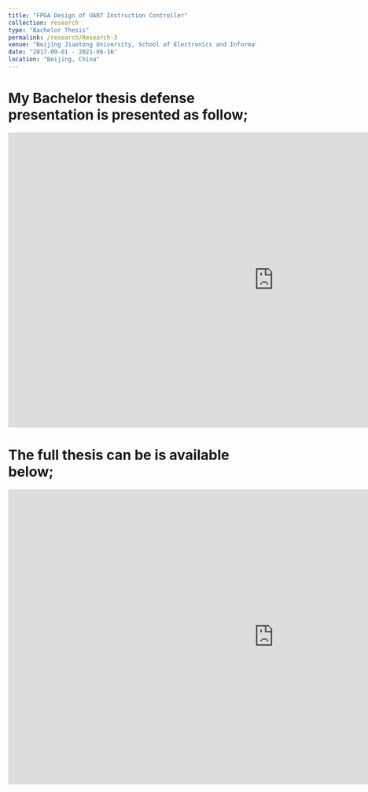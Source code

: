```yaml
---
title: "FPGA Design of UART Instruction Controller"
collection: research
type: "Bachelor Thesis"
permalink: /research/Research-3
venue: "Beijing Jiaotong University, School of Electronics and Information Engineering"
date: "2017-09-01 - 2021-06-16"
location: "Beijing, China"
---
```


My Bachelor thesis defense presentation is presented as follow; 
=====
<iframe src="https://onedrive.live.com/embed?resid=9CDDD6D29488136D%211950&authkey=!AOvoXJ_joyc5gi0&em=2" width="1080" height="600" frameborder="0" scrolling="no"></iframe>


The full thesis can be is available below; 
======
<iframe src="https://onedrive.live.com/embed?resid=9CDDD6D29488136D%211951&authkey=!AIewj6x2z0E_SCM&em=2" width="1080" height="600" frameborder="0" scrolling="no"></iframe>